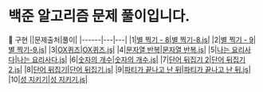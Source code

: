 # 백준 알고리즘 문제 풀이입니다.

🥴 구현
||문제출처|풀이|
|------|---|---|
|1|[별 찍기 - 8](https://www.acmicpc.net/problem/2445)|[별 찍기-8.js](https://github.com/1two13/Baekjoon-Algorithm/commit/0183c455f4593b3c22f74c8b1586a8ee1e176207#diff-6a1d37ddbebc7ca17c90dafb69b64dd1cd154d3d6a76987c052de6bc583bf3f7)|
|2|[별 찍기 - 9](https://www.acmicpc.net/problem/2446)|[별 찍기-9.js](https://github.com/1two13/Baekjoon-Algorithm/commit/ee5b96ec64a5f440546003554a83a5c34722fb29)|
|3|[OX퀴즈](https://www.acmicpc.net/problem/8958)|[OX퀴즈.js](https://github.com/1two13/Baekjoon-Algorithm/commit/cbec3c16302172ca51f1a177ef96ddc20836c70f)|
|4|[문자열 반복](https://www.acmicpc.net/problem/2675)|[문자열 반복.js](https://github.com/1two13/Baekjoon-Algorithm/commit/1259a2b74081c7a3f4258ef073c13f383d3633ab)|
|5|[나는 요리사다](https://www.acmicpc.net/problem/2953)|[나는 요리사다.js](https://github.com/1two13/Baekjoon-Algorithm/commit/64b778d8eb1cc892b8abb9c8607a58c3d69fa92d)|
|6|[숫자의 개수](https://www.acmicpc.net/problem/2577)|[숫자의 개수.js](https://github.com/1two13/Baekjoon-Algorithm/commit/215caf05b4f3957ee1efe64f5faa7a9b86fa094c)|
|7|[단어 뒤집기 2](https://www.acmicpc.net/problem/17413)|[단어 뒤집기 2.js](https://github.com/1two13/Baekjoon-Algorithm/commit/91771485acffe1c142953423324b19605833ce6a)|
|8|[단어 뒤집기](https://www.acmicpc.net/problem/9093)|[단어 뒤집기.js](https://github.com/1two13/Baekjoon-Algorithm/commit/90421504ee0e01d0610fc851769be2853ac7ddec)|
|9|[파티가 끝나고 난 뒤](https://www.acmicpc.net/problem/2845)|[파티가 끝나고 난 뒤.js](https://github.com/1two13/Baekjoon-Algorithm/commit/208e9309ba57d15826697ba8b8f3da837e10db45)|
|10|[성 지키기](https://www.acmicpc.net/problem/1236)|[성 지키기.js](https://github.com/1two13/Baekjoon-Algorithm/commit/f5008e3370665dc114f8b0ae4b4d67750058f0b8)|

